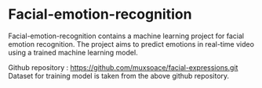 # Facial-emotion-recognition

Facial-emotion-recognition contains a machine learning project for facial emotion recognition. The project aims to predict emotions in real-time video using a trained machine learning model.


Github repository : https://github.com/muxsoace/facial-expressions.git
Dataset for training model is taken from the above github repository.

